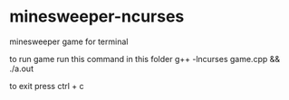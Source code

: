 # minesweeper-ncurses
minesweeper game for terminal

to run game run this command in this folder
g++ -lncurses game.cpp && ./a.out

to exit press ctrl + c
